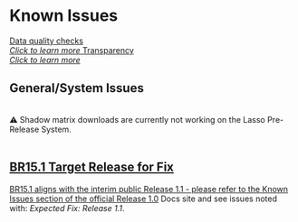 # Known Issues

<div class="pill-center">
  <a href="../../#data-quality-checks" target="_blank" class="pill-link-wrapper">
    <span class="pill-link">
      <span class="tooltip">
        <i class="fa-solid fa-clipboard-check" style="color: #6300d3;"></i>
        <span class="tooltiptext">Data quality checks<br><i>Click to learn more</i></span>
      </span>
    </span>
  </a>
  <a href="../../#transparency" target="_blank" class="pill-link-wrapper">
    <span class="pill-link">
      <span class="tooltip">
        <i class="fa-solid fa-eye" style="color: #6300d3;"></i>
        <span class="tooltiptext">Transparency<br><i>Click to learn more</i></span>
      </span>
    </span>
  </a>
</div>

## General/System Issues

<br>
<div id="warning" class="warning-banner">
<span class="text-with-link">
  <span class="emoji">⚠️</span>
  <span class="text">Shadow matrix downloads are currently not working on the Lasso Pre-Release System.</span>
  <a class="anchor-link" href="#warning" title="Copy link">
  <i class="fa-solid fa-link"></i>
</div>
<br>

## BR15.1 Target Release for Fix

BR15.1 aligns with the interim public Release 1.1 - please refer to the Known Issues section of the official [Release 1.0](https://docs.hbcdstudy.org/latest/changelog/knownissues) Docs site and see issues noted with: *Expected Fix: Release 1.1*.










